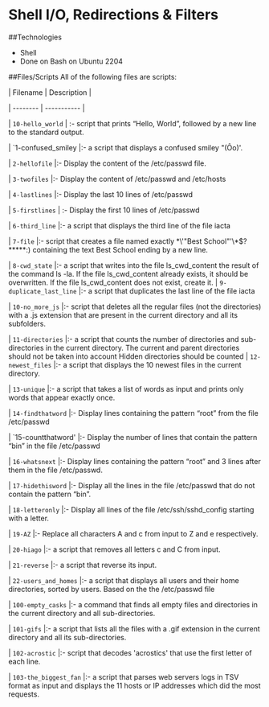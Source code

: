# Shell I/O, Redirections & Filters


##Technologies
* Shell
* Done on Bash on Ubuntu 2204

##Files/Scripts
All of the following files are scripts:
		

		
| Filename | Description |
		
| -------- | ----------- |

| `10-hello_world` | :- script that prints “Hello, World”, followed by a new line to the standard output.

| `1-confused_smiley |:- a script that displays a confused smiley "(Ôo)'.

| `2-hellofile` |:- Display the content of the /etc/passwd file.

| `3-twofiles` |:- Display the content of /etc/passwd and /etc/hosts

| `4-lastlines` |:- Display the last 10 lines of /etc/passwd

| `5-firstlines` | :- Display the first 10 lines of /etc/passwd

| `6-third_line` |:-  a script that displays the third line of the file iacta

| `7-file` |:-  script that creates a file named exactly \*\\'"Best School"\'\\*$\?\*\*\*\*\*:) containing the text Best School ending by a new line.

| `8-cwd_state` |:- a script that writes into the file ls_cwd_content the result of the command ls -la. If the file ls_cwd_content already exists, it should be overwritten. If the file ls_cwd_content does not exist, create it.
| `9-duplicate_last_line` |:-  a script that duplicates the last line of the file iacta

| `10-no_more_js` |:-  script that deletes all the regular files (not the directories) with a .js extension that are present in the current directory and all its subfolders.

| `11-directories` |:- a script that counts the number of directories and sub-directories in the current directory.
The current and parent directories should not be taken into account
Hidden directories should be counted
| `12-newest_files` |:-  a script that displays the 10 newest files in the current directory.

| `13-unique` |:- a script that takes a list of words as input and prints only words that appear exactly once.

| `14-findthatword` |:- Display lines containing the pattern “root” from the file /etc/passwd

| `15-countthatword' |:- Display the number of lines that contain the pattern “bin” in the file /etc/passwd

| `16-whatsnext` |:- Display lines containing the pattern “root” and 3 lines after them in the file /etc/passwd.

| `17-hidethisword` |:- Display all the lines in the file /etc/passwd that do not contain the pattern “bin”.

| `18-letteronly` |:- Display all lines of the file /etc/ssh/sshd_config starting with a letter.

| `19-AZ` |:- Replace all characters A and c from input to Z and e respectively.

| `20-hiago` |:- a script that removes all letters c and C from input.

| `21-reverse` |:-  a script that reverse its input.

| `22-users_and_homes` |:-  a script that displays all users and their home directories, sorted by users. Based on the the /etc/passwd file

| `100-empty_casks` |:- a command that finds all empty files and directories in the current directory and all sub-directories.

| `101-gifs` |:-  a script that lists all the files with a .gif extension in the current directory and all its sub-directories.

| `102-acrostic` |:-  script that decodes 'acrostics' that use the first letter of each line.

| `103-the_biggest_fan` |:-  a script that parses web servers logs in TSV format as input and displays the 11 hosts or IP addresses which did the most requests.
